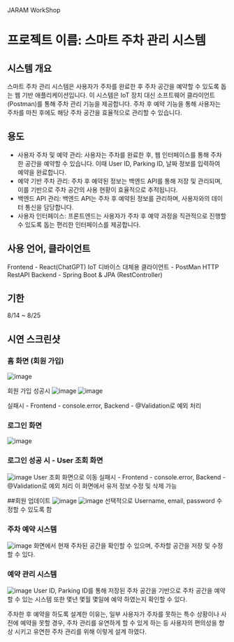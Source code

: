  JARAM WorkShop
# 프로젝트 이름: 스마트 주차 관리 시스템

## 시스템 개요
스마트 주차 관리 시스템은 사용자가 주차를 완료한 후 주차 공간을 예약할 수 있도록 돕는 웹 기반 애플리케이션입니다. 이 시스템은 IoT 장치 대신 소프트웨어 클라이언트(Postman)를 통해 주차 관리 기능을 제공합니다.
주차 후 예약 기능을 통해 사용자는 주차를 마친 후에도 해당 주차 공간을 효율적으로 관리할 수 있습니다.


## 용도
- 사용자 주차 및 예약 관리: 사용자는 주차를 완료한 후, 웹 인터페이스를 통해 주차한 공간을 예약할 수 있습니다. 이때 User ID, Parking ID, 날짜 정보를 입력하여 예약을 완료합니다.
- 예약 기반 주차 관리: 주차 후 예약된 정보는 백엔드 API를 통해 저장 및 관리되며, 이를 기반으로 주차 공간의 사용 현황이 효율적으로 추적됩니다.
- 백엔드 API 관리: 백엔드 API는 주차 후 예약된 정보를 관리하며, 사용자와의 데이터 통신을 담당합니다.
- 사용자 인터페이스: 프론트엔드는 사용자가 주차 후 예약 과정을 직관적으로 진행할 수 있도록 돕는 편리한 인터페이스를 제공합니다.

## 사용 언어, 클라이언트
Frontend - React(ChatGPT)
IoT 디바이스 대체용 클라이언트 - PostMan
HTTP RestAPI Backend - Spring Boot & JPA (RestController)

## 기한
8/14 ~ 8/25

## 시연 스크린샷

### 홈 화면 (회원 가입)
![image](https://github.com/user-attachments/assets/86408da7-5199-4439-9976-bb1c1e2d03d7)

회원 가입 성공시
![image](https://github.com/user-attachments/assets/e0a7ce3f-038b-46cc-a14d-ef7bc6148fef) ![image](https://github.com/user-attachments/assets/7dfb8def-0067-4b7b-8a7f-aba1625285a1)

실패시 - Frontend - console.error, Backend - @Validation로 예외 처리

### 로그인 화면
![image](https://github.com/user-attachments/assets/3516b354-87b4-4c0c-9ada-4a0755315803)


### 로그인 성공 시 - User 조회 화면
![image](https://github.com/user-attachments/assets/81a42019-6969-4565-b2a6-37dc98bc920e)
User 조회 화면으로 이동
실패시 - Frontend - console.error, Backend - @Validation로 예외 처리
이 화면에서 유저 정보 수정 및 삭제 가능

##회원 업데이트
![image](https://github.com/user-attachments/assets/b2c2877b-359b-4357-9434-f3e2666ad278) ![image](https://github.com/user-attachments/assets/fbc24f8e-5e0c-4b87-ab8b-7cab94e7e812)
선택적으로 Username, email, password 수정할 수 있도록 함



### 주차 예약 시스템
![image](https://github.com/user-attachments/assets/d8667974-9c4c-45e6-9412-4810bbebdf95)
화면에서 현재 주차된 공간을 확인할 수 있으며,
주차할 공간을 저장 및 수정할 수 있다.

### 예약 관리 시스템
![image](https://github.com/user-attachments/assets/a5e38ec3-d797-4891-81c0-b444fefd12ac)
User ID, Parking ID를 통해 저장된 주차 공간을 기반으로 주차 공간을 예약할 수 있는 시스템
또한 몇년 몇월 몇일에 예약 하였는지 확인할 수 있다.

주차한 후 예약을 하도록 설계한 이유는, 일부 사용자가 주차를 못하는 특수 상황이나 사전에 예약을 못할 경우, 주차 관리를 유연하게 할 수 있게 하는 등 사용자의 편의성을 향상 시키고 유연한 주차 관리를 위해 이렇게 설계 하였다.
